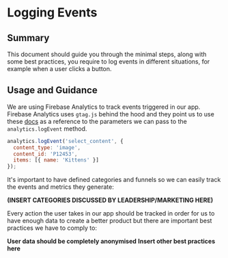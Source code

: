 # Logging Events

## Summary
This document should guide you through the minimal steps, along with some best practices, you require to log events in different situations, for example when a user clicks a button. 

## Usage and Guidance
We are using Firebase Analytics to track events triggered in our app. Firebase Analytics uses `gtag.js` behind the hood and they point us to use these [docs](https://developers.google.com/gtagjs/reference/parameter) as a reference to the parameters we can pass to the `analytics.logEvent` method. 

```js
analytics.logEvent('select_content', {
  content_type: 'image',
  content_id: 'P12453',
  items: [{ name: 'Kittens' }]
});
```

It's important to have defined categories and funnels so we can easily track the events and metrics they generate:

**(INSERT CATEGORIES DISCUSSED BY LEADERSHIP/MARKETING HERE)**

Every action the user takes in our app should be tracked in order for us to have enough data to create a better product but there are important best practices we have to comply to:

**User data should be completely anonymised**
**Insert other best practices here**
